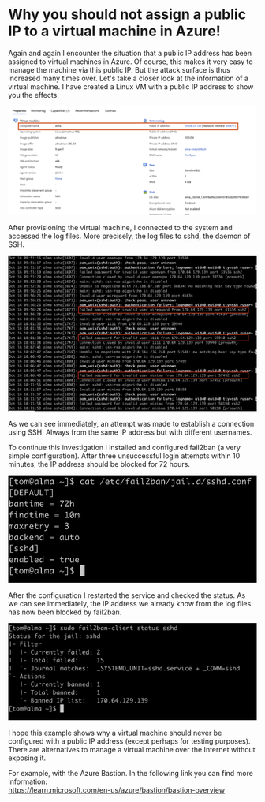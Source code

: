 # Why you should not assign a public IP to a virtual machine in Azure!

Again and again I encounter the situation that a public IP address has been assigned to virtual machines in Azure. Of course, this makes it very easy to manage the machine via this public IP. But the attack surface is thus increased many times over. Let's take a closer look at the information of a virtual machine. I have created a Linux VM with a public IP address to show you the effects.

<img src="/Images/fail2_0.png" alt="Microsoft Azure - Infos about a VM">

After provisioning the virtual machine, I connected to the system and accessed the log files. More precisely, the log files to sshd, the daemon of SSH.

<img src="/Images/fail2_1.png" alt="sshd">

As we can see immediately, an attempt was made to establish a connection using SSH. Always from the same IP address but with different usernames. 

To continue this investigation I installed and configured fail2ban (a very simple configuration). After three unsuccessful login attempts within 10 minutes, the IP address should be blocked for 72 hours.

<img src="/Images/fail2_2.png" alt="fail2ban">

After the configuration I restarted the service and checked the status. As we can see immediately, the IP address we already know from the log files has now been blocked by fail2ban.

<img src="/Images/fail2_3.png" alt="fail2ban status">

I hope this example shows why a virtual machine should never be configured with a public IP address (except perhaps for testing purposes). There are alternatives to manage a virtual machine over the Internet without exposing it.

For example, with the Azure Bastion. In the following link you can find more information:  
https://learn.microsoft.com/en-us/azure/bastion/bastion-overview
